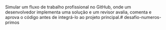 Simular um fluxo de trabalho profissional no GitHub, onde um desenvolvedor implementa uma solução e um revisor avalia, comenta e aprova o código antes de integrá-lo ao projeto principal.# desafio-numeros-primos
